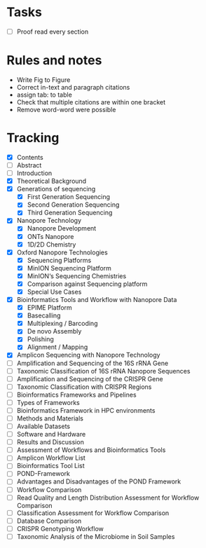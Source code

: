 # Tasks
* [ ] Proof read every section

# Rules and notes
* Write Fig to Figure
* Correct in-text and paragraph citations
* assign tab: to table
* Check that multiple citations are within one bracket
* Remove word-word were possible

# Tracking
* [x] Contents  
* [ ] Abstract  
* [ ] Introduction  
* [x] Theoretical Background
* [x] Generations of sequencing
	* [x] First Generation Sequencing
	* [x] Second Generation Sequencing
	* [x] Third Generation Sequencing
* [x] Nanopore Technology
	* [x] Nanopore Development  
	* [x] ONTs Nanopore                                     
	* [x] 1D/2D Chemistry                                    
* [x] Oxford Nanopore Technologies 
	* [x] Sequencing Platforms                    
	* [x] MinION Sequencing Platform
	* [x] MinION‘s Sequencing Chemistries
	* [x] Comparison against Sequencing platform
	* [x] Special Use Cases
* [x] Bioinformatics Tools and Workflow with Nanopore Data
	* [x] EPIME Platform
	* [x] Basecalling
	* [x] Multiplexing / Barcoding
	* [x] De novo Assembly
	* [x] Polishing
	* [x] Alignment / Mapping
* [x] Amplicon Sequencing with Nanopore Technology
* [ ] Amplification and Sequencing of the 16S rRNA Gene
* [ ] Taxonomic Classification of 16S rRNA Nanopore Sequences
* [ ] Amplification and Sequencing of the CRISPR Gene
* [ ] Taxonomic Classification with CRISPR Regions
* [ ] Bioinformatics Frameworks and Pipelines
* [ ] Types of Frameworks 
* [ ] Bioinformatics Framework in HPC environments
* [ ] Methods and Materials
* [ ] Available Datasets
* [ ] Software and Hardware
* [ ] Results and Discussion
* [ ] Assessment of Workflows and Bioinformatics Tools
* [ ] Amplicon Workflow List
* [ ] Bioinformatics Tool List
* [ ] POND-Framework
* [ ] Advantages and Disadvantages of the POND Framework
* [ ] Workflow Comparison
* [ ] Read Quality and Length Distribution Assessment for Workflow Comparison
* [ ] Classification Assessment for Workflow Comparison
* [ ] Database Comparison 
* [ ] CRISPR Genotyping Workflow
* [ ] Taxonomic Analysis of the Microbiome in Soil Samples                 